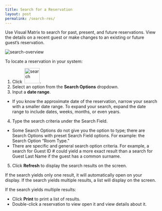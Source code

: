 ```yaml
---
title: Search for a Reservation
layout: post
permalink: /search-res/
---
```


Use Visual Matrix to search for past, present, and future reservations. View the details on
a recent guest or make changes to an existing or future guest’s reservation.

<img src="/portfolio/images/update-this.jpg" alt="search-overview">

To locate a reservation in your system:
1. Click &nbsp;<img src="/portfolio/images/Search-for-a-Reservation.jpg" width="50" alt="search">.
2. Select an option from the **Search Options** dropdown.
3. Input a **date range**.
- If you know the approximate date of the reservation, narrow your search with a
smaller date range. To expand your search, expand the date range to include dates,
weeks, months, or even years.
4. Type the search criteria under the Search Field.
- Some Search Options do not give you the option to type; there are Search Options
with preset Search Field options. For example: the Search Option “Room Type."
- There are specific and general search option criteria. For example, a search for Guest
ID # could yield a more exact result than a search for Guest Last Name if the guest
has a common surname.
5. Click **Refresh** to display the search results on the screen.

If the search yields only one result, it will automatically open on your display. If the
search yields multiple results, a list will display on the screen.

If the search yields multiple results:
- Click **Print** to print a list of results.
- Double-click a reservation to view open it and view details about it.
